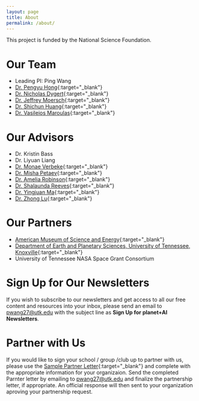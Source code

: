 ```yaml
---
layout: page
title: About
permalink: /about/
---
```


This project is funded by the National Science Foundation.   

# Our Team  
- Leading PI: Ping Wang
- [Dr. Pengyu Hong](https://www.cs.brandeis.edu/~hong/){:target="_blank"}
- [Dr. Nicholas Dygert](https://eps.utk.edu/people/faculty/){:target="_blank"}
- [Dr. Jeffrey Moersch](https://eps.utk.edu/people/faculty/){:target="_blank"}
- [Dr. Shichun Huang](https://eps.utk.edu/people/faculty/){:target="_blank"}
- [Dr. Vasileios Maroulas](https://math.utk.edu/people/vasileios-maroulas/){:target="_blank"}

# Our Advisors
- Dr. Kristin Bass
- Dr. Liyuan Liang
- [Dr. Monae Verbeke](https://www.instituteforlearninginnovation.org/person/monae-verbeke-ph-d/){:target="_blank"}
- [Dr. Misha Petaev](https://eps.harvard.edu/people/misha-petaev){:target="_blank"}
- [Dr. Amelia Robinson](https://eps.utk.edu/people/faculty/){:target="_blank"}
- [Dr. Shalaunda Reeves](https://tpte.utk.edu/people/shalaunda-reeves-phd/){:target="_blank"}
- [Dr. Yingjuan Ma](https://epss.ucla.edu/people/researchers/655/){:target="_blank"}
- [Dr. Zhong Lu](https://www.smu.edu/Dedman/Academics/Departments/Earth-Sciences/People/Faculty/Lu){:target="_blank"}

# Our Partners 
- [American Museum of Science and Energy](https://amse.org/){:target="_blank"}
- [Department of Earth and Planetary Sciences, University of Tennessee, Knoxville](https://eps.utk.edu/){:target="_blank"}
- University of Tennessee NASA Space Grant Consortium

# Sign Up for Our Newsletters    
If you wish to subscribe to our newsletters and get access to all our free content and resources into your inbox, please send an email to pwang27@utk.edu with the subject line as **Sign Up for planet+AI Newsletters**.

# Partner with Us    
If you would like to sign your school / group /club up to partner with us, please use the [Sample Partner Letter](https://docs.google.com/document/d/1mniGlWNKgrsd2athYCskEKdngu1437AMZiVlbNU9FcY/edit?usp=sharing){:target="_blank"} and complete with the appropriate information for your organizaion. Send the completed Parnter letter by emailing to pwang27@utk.edu and finalize the partnership letter, if appropriate. An official response will then sent to your organization aproving your partnership request.

<br/>
<br/>
<br/>


